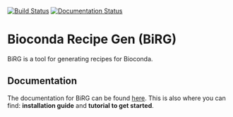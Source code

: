 [![Build Status](https://travis-ci.org/birgorg/bioconda_recipe_gen.svg?branch=master)](https://travis-ci.org/birgorg/bioconda_recipe_gen) [![Documentation Status](https://readthedocs.org/projects/birg/badge/?version=latest)](https://birg.readthedocs.io/en/latest/?badge=latest)

# Bioconda Recipe Gen (BiRG)
BiRG is a tool for generating recipes for Bioconda.

## Documentation
The documentation for BiRG can be found [here](https://birg.readthedocs.io/en/latest/). 
This is also where you can find: **installation guide** and **tutorial to get started**.

